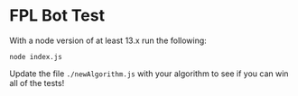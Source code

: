 # FPL Bot Test

With a node version of at least 13.x run the following:

```
node index.js
```

Update the file `./newAlgorithm.js` with your algorithm to see if you can win all of the tests!
